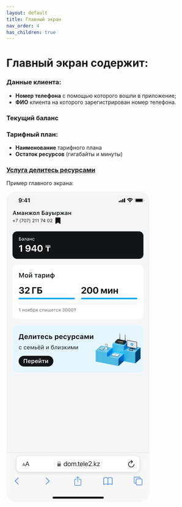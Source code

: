 ```yaml
---
layout: default
title: Главный экран
nav_order: 4
has_children: true
---
```


# Главный экран содержит:

### Данные клиента:

- **Номер телефона** с помощью которого вошли в приложение;
- **ФИО** клиента на которого зарегистрирован номер телефона.

### Текущий баланс

### Тарифный план:

- **Наименование** тарифного плана
- **Остаток ресурсов** (гигабайты и минуты)

### [Услуга делитесь ресурсами](share-resources.md)


Пример главного экрана:

![main-page-screen](images/main-page.png)
